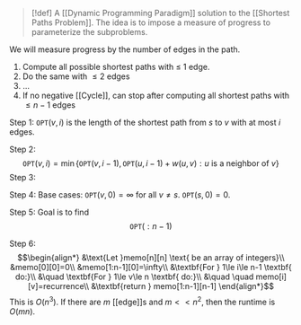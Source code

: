 >[!def]
>A [[Dynamic Programming Paradigm]] solution to the [[Shortest Paths Problem]]. The idea is to impose a measure of progress to parameterize the subproblems.

We will measure progress by the number of edges in the path.

1. Compute all possible shortest paths with $≤$ $1$ edge.
2. Do the same with $≤2$ edges
3. ...
4. If no negative [[Cycle]], can stop after computing all shortest paths with $≤n-1$ edges

Step 1: $\texttt{OPT}(v,i)$ is the length of the shortest path from $s$ to $v$ with at most $i$ edges.

Step 2: $$\texttt{OPT}(v,i)=\min\{\texttt{OPT}(v,i-1),\texttt{OPT}(u,i-1)+w(u,v):u \text{ is a neighbor of }v\}$$
Step 3: 

Step 4:
Base cases: $\texttt{OPT}(v,0)=\infty$ for all $v≠s$. $\texttt{OPT}(s,0)=0$.

Step 5: Goal is to find $$\texttt{OPT}(:n-1)$$

Step 6: $$\begin{align*}
&\text{Let }memo[n][n] \text{ be an array of integers}\\
&memo[0][0]=0\\
&memo[1:n-1][0]=\infty\\
&\textbf{For } 1\le i\le n-1 \textbf{ do:}\\
&\quad \textbf{For } 1\le v\le n \textbf{ do:}\\
&\quad \quad memo[i][v]=recurrence\\
&\textbf{return } memo[1:n-1][n-1]
\end{align*}$$
This is $O(n^{3})$. If there are $m$ [[edge]]s and $m<<n^{2}$, then the runtime is $O(mn)$. 